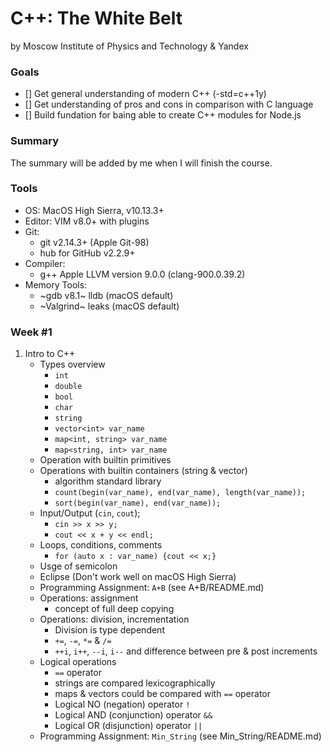 # C++: The White Belt
by Moscow Institute of Physics and Technology & Yandex

### Goals
- [] Get general understanding of modern C++ (-std=c++1y)
- [] Get understanding of pros and cons in comparison with C language
- [] Build fundation for baing able to create C++ modules for Node.js

### Summary
The summary will be added by me when I will finish the course.

### Tools
* OS: MacOS High Sierra, v10.13.3+
* Editor: VIM v8.0+ with plugins
* Git:
	* git v2.14.3+ (Apple Git-98)
	* hub for GitHub v2.2.9+
* Compiler:
	* g++ Apple LLVM version 9.0.0 (clang-900.0.39.2)
* Memory Tools:
	* ~gdb v8.1~ lldb (macOS default)
	* ~Valgrind~ leaks (macOS default)

### Week #1
1. Intro to C++
	* Types overview
		* `int`
		* `double`
		* `bool`
		* `char`
		* `string`
		* `vector<int> var_name`
		* `map<int, string> var_name`
		* `map<string, int> var_name`
	* Operation with builtin primitives
	* Operations with builtin containers (string & vector)
		* algorithm standard library
		* `count(begin(var_name), end(var_name), length(var_name));`
		* `sort(begin(var_name), end(var_name));`
	* Input/Output (`cin`, `cout`);
		* `cin >> x >> y;`
		* `cout << x + y << endl;`
	* Loops, conditions, comments
		* `for (auto x : var_name) {cout << x;}`
	* Usge of semicolon
	* Eclipse (Don't work well on macOS High Sierra)
	* Programming Assignment: `A+B` (see A+B/README.md)
	* Operations: assignment
		* concept of full deep copying
	* Operations: division, incrementation
		* Division is type dependent
		* `+=`, `-=`, `*=` & `/=`
		* `++i`, `i++`, `--i`, `i--` and difference between pre & post increments
	* Logical operations
		* `==` operator
		* strings are compared lexicographically
		* maps & vectors could be compared with `==` operator
		* Logical NO (negation)	operator `!`
		* Logical AND (conjunction) operator `&&`
		* Logical OR (disjunction) operator `||`
	* Programming Assignment: `Min_String` (see Min_String/README.md)
